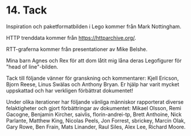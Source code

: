 # 14. Tack

Inspiration och paketformatbilden i Lego kommer från Mark Nottingham. 

HTTP trenddata kommer från https://httparchive.org/.

RTT-graferna kommer från presentationer av Mike Belshe.

Mina barn Agnes och Rex för att dom låtit mig låna deras Legofigurer för "head 
of line"-bilden.

Tack till följande vänner för granskning och kommentarer: Kjell Ericson, Bjorn
Reese, Linus Swälas och Anthony Bryan. Er hjälp har varit mycket uppskattad
och har verkligen förbättrat dokumentet!

Under olika iterationer har följande vänliga människor rapporterat diverse
felaktigheter och gjort förbättringar av dokumentet: Mikael Olsson, Remi 
Gacogne, Benjamin Kircher, saivlis, florin-andrei-tp, Brett Anthoine, Nick 
Parlante, Matthew King, Nicolas Peels, Jon Forrest, sbrickey, Marcin Olak, 
Gary Rowe, Ben Frain, Mats Linander, Raul Siles, Alex Lee, Richard Moore.
